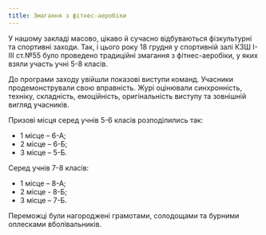 ```yaml
---
title: Змагання з фітнес-аеробіки
---
```


У нашому закладі масово, цікаво й сучасно відбуваються фізкультурні та спортивні заходи. Так, і цього року 18 грудня у спортивній залі КЗШ І-ІІІ ст.№55 було проведено традиційні змагання з фітнес-аеробіки, у яких взяли участь учні 5-8 класів.

До програми заходу увійшли показові виступи команд. Учасники продемонстрували свою вправність. Журі оцінювали синхронність, техніку, складність, емоційність, оригінальність виступу та зовнішній вигляд учасників.

Призові місця серед учнів 5-6 класів розподілились так:

- 1 місце – 6-А;
- 2 місце – 6-Б;
- 3 місце – 5-Б.

Серед учнів 7-8 класів:

- 1 місце – 8-А;
- 2 місце - 8-Б;
- 3 місце – 7-Б.

Переможці були нагороджені грамотами, солодощами та бурними оплесками вболівальників.

<slideshow id="_/72157688734484392" />
